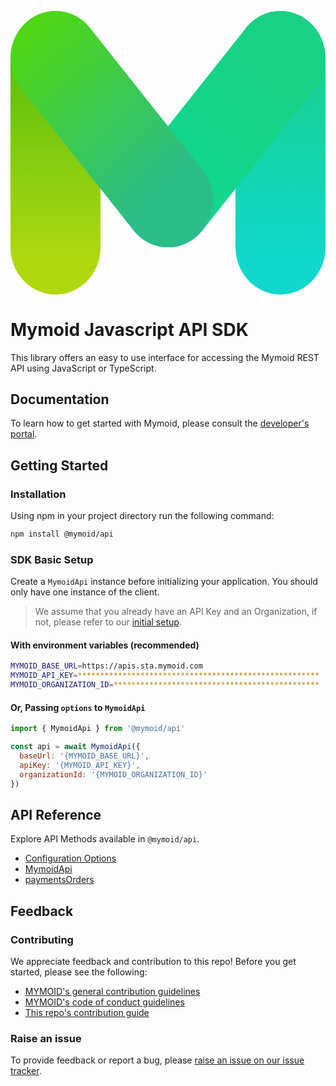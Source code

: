 <p align="center">
  <a href="https://developers.mymoid.com" target="_blank" rel="noopener noreferrer">
  <svg width="auto" height="52" viewBox="0 0 20 18" fill="none" xmlns="http://www.w3.org/2000/svg"><path fill-rule="evenodd" clip-rule="evenodd" d="M2.85712 0C4.43506 0 5.71424 1.34314 5.71424 2.99999V14.9999C5.71424 16.6568 4.43506 17.9999 2.85712 17.9999C1.27918 17.9999 0 16.6568 0 14.9999V2.99999C0 1.34314 1.27918 0 2.85712 0Z" fill="url(#paint0_linear_9160_76682)"></path><path fill-rule="evenodd" clip-rule="evenodd" d="M17.1428 0C18.7207 0 19.9999 1.34314 19.9999 2.99999V14.9999C19.9999 16.6568 18.7207 17.9999 17.1428 17.9999C15.5648 17.9999 14.2856 16.6568 14.2856 14.9999V2.99999C14.2856 1.34314 15.5648 0 17.1428 0Z" fill="url(#paint1_linear_9160_76682)"></path><path fill-rule="evenodd" clip-rule="evenodd" d="M18.9719 0.695408C20.1841 1.7561 20.3479 3.64778 19.3377 4.92061L12.1949 13.9206C11.1847 15.1934 9.38314 15.3654 8.17093 14.3047C6.95872 13.244 6.79494 11.3523 7.80511 10.0795L14.9479 1.07952C15.9581 -0.193308 17.7597 -0.365279 18.9719 0.695408Z" fill="url(#paint2_linear_9160_76682)"></path><path fill-rule="evenodd" clip-rule="evenodd" d="M1.02811 0.695408C2.24032 -0.365279 4.04191 -0.193308 5.05209 1.07952L12.1949 10.0795C13.2051 11.3523 13.0413 13.244 11.8291 14.3047C10.6169 15.3654 8.81526 15.1934 7.80509 13.9206L0.662291 4.92061C-0.347883 3.64778 -0.184102 1.7561 1.02811 0.695408Z" fill="url(#paint3_linear_9160_76682)"></path><defs><linearGradient id="paint0_linear_9160_76682" x1="2.857" y1="3.62486" x2="2.857" y2="15.8123" gradientUnits="userSpaceOnUse"><stop stop-color="#5EC110"></stop><stop offset="1" stop-color="#B0D810"></stop></linearGradient><linearGradient id="paint1_linear_9160_76682" x1="17.1428" y1="3.24994" x2="17.1426" y2="15.7499" gradientUnits="userSpaceOnUse"><stop stop-color="#18D18E"></stop><stop offset="1" stop-color="#10D8CC"></stop></linearGradient><linearGradient id="paint2_linear_9160_76682" x1="17.3809" y1="2.75" x2="9.57343" y2="11.6248" gradientUnits="userSpaceOnUse"><stop offset="0.0416667" stop-color="#18D184"></stop><stop offset="1" stop-color="#10D890"></stop></linearGradient><linearGradient id="paint3_linear_9160_76682" x1="9.69191" y1="11.3728" x2="0.42418" y2="1.371" gradientUnits="userSpaceOnUse"><stop stop-color="#2BBD89"></stop><stop offset="1" stop-color="#50D810"></stop></linearGradient></defs></svg>
  </a>
</p>

# Mymoid Javascript API SDK

This library offers an easy to use interface for accessing the Mymoid REST API using JavaScript or TypeScript.

## Documentation

To learn how to get started with Mymoid, please consult the [developer's portal](https://developers.mymoid.com).

## Getting Started

### Installation

Using npm in your project directory run the following command:

```sh
npm install @mymoid/api
```

### SDK Basic Setup

Create a `MymoidApi` instance before initializing your application. You should only have one instance of the client.

> We assume that you already have an API Key and an Organization, if not, please refer to our [initial setup](https://developers.mymoid.com/guides/getting-started#initial-setup).

#### With environment variables (recommended)

```sh
MYMOID_BASE_URL=https://apis.sta.mymoid.com
MYMOID_API_KEY=******************************************************
MYMOID_ORGANIZATION_ID=**********************************************
```

#### Or, Passing `options` to `MymoidApi`

```js
import { MymoidApi } from '@mymoid/api'

const api = await MymoidApi({
  baseUrl: '{MYMOID_BASE_URL}',
  apiKey: '{MYMOID_API_KEY}',
  organizationId: '{MYMOID_ORGANIZATION_ID}'
})
```

## API Reference

Explore API Methods available in `@mymoid/api`.

- [Configuration Options]()
- [MymoidApi]()
- [paymentsOrders]()

## Feedback

### Contributing

We appreciate feedback and contribution to this repo! Before you get started, please see the following:

- [MYMOID's general contribution guidelines]()
- [MYMOID's code of conduct guidelines]()
- [This repo's contribution guide]()

### Raise an issue

To provide feedback or report a bug, please [raise an issue on our issue tracker]().
